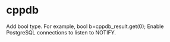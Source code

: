 # cppdb
Add bool type. For example, bool b=cppdb_result.get<bool>(0);
Enable PostgreSQL connections to listen to NOTIFY.
